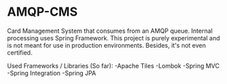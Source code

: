 AMQP-CMS
========

Card Management System that consumes from an AMQP queue. Internal processing uses Spring Framework. This project is purely experimental and is not meant for use in production environments. Besides, it's not even certified.

Used Frameworks / Libraries (So far):
-Apache Tiles
-Lombok
-Spring MVC
-Spring Integration
-Spring JPA